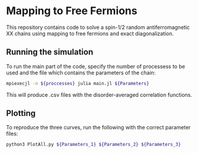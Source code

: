 # Mapping to Free Fermions
This repository contains code to solve a spin-1/2 random antiferromagnetic XX chains using mapping to free fermions and exact diagonalization.

## Running the simulation

To run the main part of the code, specify the number of processess to be used and the file which contains the parameters of the chain:

```bash
mpiexecjl -n ${proccesses} julia main.jl ${Parameters}
```
This will produce .csv files with the disorder-averaged correlation functions.

## Plotting

To reproduce the three curves, run the following with the correct parameter files:

```bash
python3 PlotAll.py ${Parameters_1} ${Parameters_2} ${Parameters_3}
```
